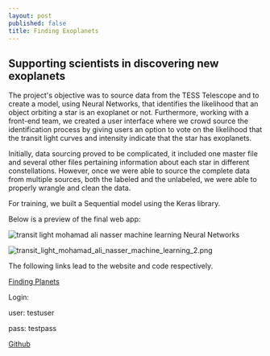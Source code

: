```yaml
---
layout: post
published: false
title: Finding Exoplanets
---
```

## Supporting scientists in discovering new exoplanets


The project's objective was to source data from the TESS Telescope and to create a model, using Neural Networks, that identifies the likelihood that an object orbiting a star is an exoplanet or not. 
Furthermore, working with a front-end team, we created a user interface where we crowd source the identification process by giving users an option to vote on the likelihood that the transit light curves and intensity indicate that the star has exoplanets.

Initially, data sourcing proved to be complicated, it included one master file and several other files pertaining information about each star in different constellations. However, once we were able to source the complete data from multiple sources, both the labeled and the unlabeled, we were able to properly wrangle and clean the data.

For training, we built a Sequential model using the Keras library.

Below is a preview of the final web app: 

![transit light mohamad ali nasser machine learning Neural Networks]({{site.baseurl}}/img/transit_light_mohamad_ali_nasser_machine_learning.png)

![transit_light_mohamad_ali_nasser_machine_learning_2.png]({{site.baseurl}}/img/transit_light_mohamad_ali_nasser_machine_learning_2.png)


The following links lead to the website and code respectively.

[Finding Planets](https://findingplanets.netlify.com/)

Login:

user: testuser 

pass: testpass

[Github](https://github.com/BW-Finding-Planets)